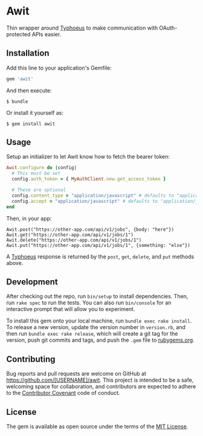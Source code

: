 # Awit

Thin wrapper around [Typhoeus](typhoeus) to make communication with OAuth-protected APIs easier.

## Installation

Add this line to your application's Gemfile:

```ruby
gem 'awit'
```

And then execute:

    $ bundle

Or install it yourself as:

    $ gem install awit

## Usage

Setup an initializer to let Awit know how to fetch the bearer token:

```ruby
Awit.configure do |config|
  # This must be set
  config.auth_token = { MyAuthClient.new.get_access_token }

  # These are optional
  config.content_type = "application/javascript" # defaults to "application/json"
  config.accept = "application/javascript" # defaults to "application/json"
end
```

Then, in your app:

```
Awit.post("https://other-app.com/api/v1/jobs", {body: "here"})
Awit.get("https://other-app.com/api/v1/jobs/1")
Awit.delete("https://other-app.com/api/v1/jobs/1")
Awit.put("https://other-app.com/api/v1/jobs/1", {something: "else"})
```

A [Typhoeus](typhoeus) response is returned by the `post`, `get`, `delete`, and `put` methods above.

## Development

After checking out the repo, run `bin/setup` to install dependencies. Then, run `rake spec` to run the tests. You can also run `bin/console` for an interactive prompt that will allow you to experiment.

To install this gem onto your local machine, run `bundle exec rake install`. To release a new version, update the version number in `version.rb`, and then run `bundle exec rake release`, which will create a git tag for the version, push git commits and tags, and push the `.gem` file to [rubygems.org](https://rubygems.org).

## Contributing

Bug reports and pull requests are welcome on GitHub at https://github.com/[USERNAME]/awit. This project is intended to be a safe, welcoming space for collaboration, and contributors are expected to adhere to the [Contributor Covenant](contributor-covenant.org) code of conduct.


## License

The gem is available as open source under the terms of the [MIT License](http://opensource.org/licenses/MIT).

  [typhoeus]: https://github.com/typhoeus/typhoeus
